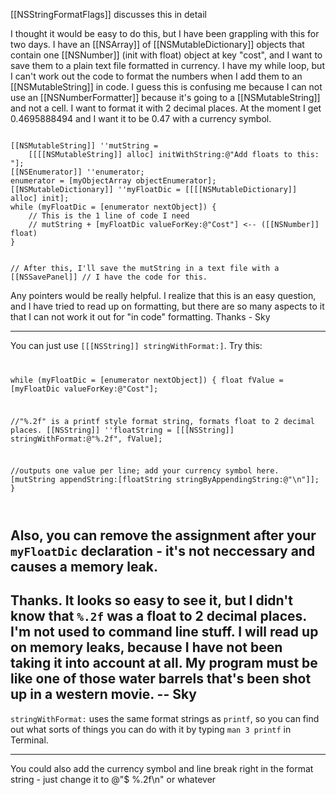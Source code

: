 

[[NSStringFormatFlags]] discusses this in detail

I thought it would be easy to do this, but I have been grappling with this for two days. I have an [[NSArray]] of [[NSMutableDictionary]] objects that contain one [[NSNumber]] (init with float) object at key "cost", and I want to save them to a plain text file formatted in currency. I have my while loop, but I can't work out the code to format the numbers when I add them to an [[NSMutableString]] in code. I guess this is confusing me because I can not use an [[NSNumberFormatter]] because it's going to a [[NSMutableString]] and not a cell. I want to format it with 2 decimal places. At the moment I get 0.4695888494 and I want it to be 0.47 with a currency symbol.

 <code>
[[NSMutableString]] ''mutString = 
	[[[[NSMutableString]] alloc] initWithString:@"Add floats to this: "];
[[NSEnumerator]] ''enumerator;
enumerator = [myObjectArray objectEnumerator];
[[NSMutableDictionary]] ''myFloatDic = [[[[NSMutableDictionary]] alloc] init];
while (myFloatDic = [enumerator nextObject]) {
	// This is the 1 line of code I need
	// mutString + [myFloatDic valueForKey:@"Cost"] <-- ([[NSNumber]] float)
}

// After this, I'll save the mutString in a text file with a [[NSSavePanel]]
// I have the code for this.
 </code>

Any pointers would be really helpful. I realize that this is an easy question, and I have tried to read up on formatting, but there are so many aspects to it that I can not work it out for "in code" formatting. Thanks - Sky

----

You can just use <code>[[[NSString]] stringWithFormat:]</code>. Try this:
<code>

while (myFloatDic = [enumerator nextObject]) {
 float fValue = [myFloatDic valueForKey:@"Cost"];

//"%.2f" is a printf style format string, formats float to 2 decimal places.
 [[NSString]] ''floatString = [[[NSString]] stringWithFormat:@"%.2f", fValue];

//outputs one value per line; add your currency symbol here.
 [mutString appendString:[floatString stringByAppendingString:@"\n"]]; 
}

</code>

Also, you can remove the assignment after your <code>myFloatDic</code> declaration - it's not neccessary and causes a memory leak.
----
Thanks. It looks so easy to see it, but I didn't know that <code>%.2f</code> was a float to 2 decimal places. I'm not used to command line stuff. I will read up on memory leaks, because I have not been taking it into account at all. My program must be like one of those water barrels that's been shot up in a western movie. <grin> -- Sky
----
<code>stringWithFormat:</code> uses the same format strings as <code>printf</code>, so you can find out what sorts of things you can do with it by typing <code>man 3 printf</code> in Terminal.

----

You could also add the currency symbol and line break right in the format string - just change it to @"$ %.2f\n" or whatever